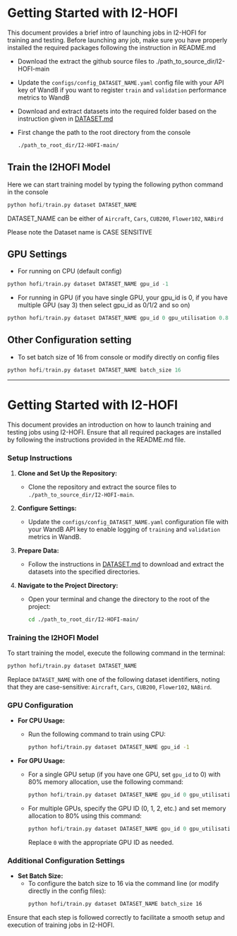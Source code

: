 # Getting Started with I2-HOFI
This document provides a brief intro of launching jobs in I2-HOFI for training and testing. Before launching any job, make sure you have properly installed the required packages following the instruction in README.md

- Download the extract the github source files to ./path_to_source_dir/I2-HOFI-main

- Update the `configs/config_DATASET_NAME.yaml` config file with your API key of WandB if you want to register `train` and `validation` performance metrics to WandB 

- Download and extract datasets into the required folder based on the instruction given in [DATASET.md](datasets/DATASET.md)

- First change the path to  the root directory from the console
  ``` bash
  ./path_to_root_dir/I2-HOFI-main/
  ```

## Train the I2HOFI Model
Here we can start training model by typing the following python command in the console 

```python
python hofi/train.py dataset DATASET_NAME
```

DATASET_NAME can be either of `Aircraft`, `Cars`, `CUB200`, `Flower102`, `NABird`

Please note the Dataset name is CASE SENSITIVE

## GPU Settings
- For running on CPU (default config)
```python
python hofi/train.py dataset DATASET_NAME gpu_id -1
```
- For running in GPU (if you have single GPU, your gpu_id is 0, if you have multiple GPU (say 3) then select gpu_id as 0/1/2 and so on)
```python
python hofi/train.py dataset DATASET_NAME gpu_id 0 gpu_utilisation 0.8
```

## Other Configuration setting
- To set batch size of 16 from console or modify directly on config files
 ```python
python hofi/train.py dataset DATASET_NAME batch_size 16
```

-----------------------

# Getting Started with I2-HOFI

This document provides an introduction on how to launch training and testing jobs using I2-HOFI. Ensure that all required packages are installed by following the instructions provided in the README.md file.

### Setup Instructions

1. **Clone and Set Up the Repository:**
   - Clone the repository and extract the source files to `./path_to_source_dir/I2-HOFI-main`.

2. **Configure Settings:**
   - Update the `configs/config_DATASET_NAME.yaml` configuration file with your WandB API key to enable logging of `training` and `validation` metrics in WandB.

3. **Prepare Data:**
   - Follow the instructions in [DATASET.md](datasets/DATASET.md) to download and extract the datasets into the specified directories.

4. **Navigate to the Project Directory:**
   - Open your terminal and change the directory to the root of the project:
     ```bash
     cd ./path_to_root_dir/I2-HOFI-main/
     ```

### Training the I2HOFI Model

To start training the model, execute the following command in the terminal:

```bash
python hofi/train.py dataset DATASET_NAME
```
Replace `DATASET_NAME` with one of the following dataset identifiers, noting that they are case-sensitive: `Aircraft`, `Cars`, `CUB200`, `Flower102`, `NABird`.

### GPU Configuration

- **For CPU Usage:**
  - Run the following command to train using CPU:
    ```bash
    python hofi/train.py dataset DATASET_NAME gpu_id -1
    ```

- **For GPU Usage:**
  - For a single GPU setup (if you have one GPU, set `gpu_id` to 0) with 80% memory allocation, use the following command:
    ```python
    python hofi/train.py dataset DATASET_NAME gpu_id 0 gpu_utilisation 0.8
    ```
  - For multiple GPUs, specify the GPU ID (0, 1, 2, etc.) and set memory allocation to 80% using this command:
    ```python
    python hofi/train.py dataset DATASET_NAME gpu_id 0 gpu_utilisation 0.8
    ```
    Replace `0` with the appropriate GPU ID as needed.

### Additional Configuration Settings

- **Set Batch Size:**
  - To configure the batch size to 16 via the command line (or modify directly in the config files):
    ```bash
    python hofi/train.py dataset DATASET_NAME batch_size 16
    ```

Ensure that each step is followed correctly to facilitate a smooth setup and execution of training jobs in I2-HOFI.
